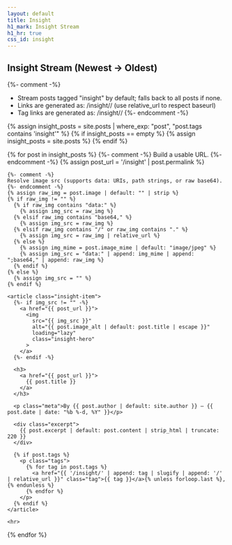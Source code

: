 ```yaml
---
layout: default
title: Insight
h1_mark: Insight Stream
h1_hr: true
css_id: insight
---
```


<section id="insights-stream">
  <h2>Insight Stream (Newest → Oldest)</h2>

  {%- comment -%}
  - Stream posts tagged "insight" by default; falls back to all posts if none.
  - Links are generated as: /insight/<slug>/  (use relative_url to respect baseurl)
  - Tag links are generated as: /insight/<tag-slug>/ 
  {%- endcomment -%}

  {% assign insight_posts = site.posts | where_exp: "post", "post.tags contains 'insight'" %}
  {% if insight_posts == empty %}
    {% assign insight_posts = site.posts %}
  {% endif %}

  {% for post in insight_posts %}
    {%- comment -%}
    Build a usable URL.
    {%- endcomment -%}
    {% assign post_url = '/insight' | post.permalink %}

    {%- comment -%}
    Resolve image src (supports data: URIs, path strings, or raw base64).
    {%- endcomment -%}
    {% assign raw_img = post.image | default: "" | strip %}
    {% if raw_img != "" %}
      {% if raw_img contains "data:" %}
        {% assign img_src = raw_img %}
      {% elsif raw_img contains "base64," %}
        {% assign img_src = raw_img %}
      {% elsif raw_img contains "/" or raw_img contains "." %}
        {% assign img_src = raw_img | relative_url %}
      {% else %}
        {% assign img_mime = post.image_mime | default: "image/jpeg" %}
        {% assign img_src = "data:" | append: img_mime | append: ";base64," | append: raw_img %}
      {% endif %}
    {% else %}
      {% assign img_src = "" %}
    {% endif %}

    <article class="insight-item">
      {%- if img_src != "" -%}
        <a href="{{ post_url }}">
          <img
            src="{{ img_src }}"
            alt="{{ post.image_alt | default: post.title | escape }}"
            loading="lazy"
            class="insight-hero"
          >
        </a>
      {%- endif -%}

      <h3>
        <a href="{{ post_url }}">
          {{ post.title }}
        </a>
      </h3>

      <p class="meta">By {{ post.author | default: site.author }} — {{ post.date | date: "%b %-d, %Y" }}</p>

      <div class="excerpt">
        {{ post.excerpt | default: post.content | strip_html | truncate: 220 }}
      </div>

      {% if post.tags %}
        <p class="tags">
          {% for tag in post.tags %}
            <a href="{{ '/insight/' | append: tag | slugify | append: '/' | relative_url }}" class="tag">{{ tag }}</a>{% unless forloop.last %}, {% endunless %}
          {% endfor %}
        </p>
      {% endif %}
    </article>

    <hr>
  {% endfor %}
</section>
